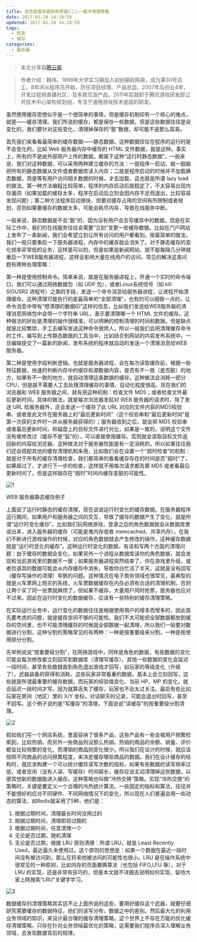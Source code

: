 ```yaml
---
title: 高性能服务器架构思路(二)——缓冲清理策略
date: 2017-01-20 14:18:59
updated: 2017-01-20 14:18:59
tags:
  - 性能
  - 缓存
categories:
  - 服务器
---
```


> 本文分享自[腾云阁](https://www.qcloud.com/community/article/164816001481011876)

> 作者介绍：韩伟，1999年大学实习期加入初创期的网易，成为第30号员工，8年间从程序员开始，历任项目经理、产品总监。2007年后创业4年，开发过视频直播社区，及多款页游产品。2011年后就职于腾讯游戏研发部公共技术中心架构规划组，专注于通用游戏技术底层的研发。

虽然使用缓存思想似乎是一个很简单的事情，但是缓存机制却有一个核心的难点，就是——缓存清理。我们所说的缓存，都是保存一些数据，但是这些数据往往是会变化的，我们要针对这些变化，清理掉保存的“脏”数据，却可能不是那么容易。

首先我们来看看最简单的缓存数据——静态数据。这种数据往往在程序的运行时是不会变化的，比如 Web 服务器内存中缓存的 HTML 文件数据，就是这种。事实上，所有的不是由外部用户上传的数据，都属于这种“运行时静态数据”。一般来说，我们对这种数据，可以采用两种建立缓存的方法：一是程序一启动，就一股脑把所有的静态数据从文件或者数据库读入内存；二就是程序启动的时候并不加载静态数据，而是等有用户访问相关数据的时候，才去加载，这也就是所谓 lazy load 的做法。第一种方法编程比较简单，程序的内存启动后就稳定了，不太容易出现内存漏洞（如果加载的缓存太多，程序在启动后立刻会因内存不足而退出，比较容易发现问题）；第二种方法程序启动很快，但要对缓存占用的空间有所限制或者规划，否则如果要缓存的数据太多，可能会耗尽内存，导致在线服务中断。

一般来说，静态数据是不会“脏”的，因为没有用户会去写缓存中的数据。但是在实际工作中，我们的在线服务往往会需要“立刻”变更一些缓存数据。比如在门户网站上发布了一条新闻，我们会希望立刻让所有访问的用户都看到。按最简单的做法，我们一般只要重启一下服务器进程，内存中的缓存就会消失了。对于静态缓存的变化频率非常低的业务，这样是可以的，但是如果是新闻网站，就不能每隔几分钟就重启一下WEB服务器进程，这样会影响大量在线用户的访问。常见的解决这类问题有两种处理策略：

第一种是使用控制命令。简单来说，就是在服务器进程上，开通一个实时的命令端口，我们可以通过网络数据包（如 UDP 包），或者Linux系统信号（如 kill SIGUSR2 进程号）之类的手段，发送一个命令消息给服务器进程，让进程开始清理缓存。这种清理可能执行的是最简单的“全部清理”，也有的可以细致一点的，让命令消息中带有“想清理的数据ID”这样的信息，比如我们发送给WEB服务器的清理消息网络包中会带一个字符串 URL，表示要清理哪一个 HTML 文件的缓存。这种做法的好处是清理的操作很精准，可以明确的控制清理的时间和数据。但是缺点就是比较繁琐，手工去编写发送这种命令很烦人，所以一般我们会把清理缓存命令的工作，编写到上传静态数据的工具当中，比如结合到网站的内容发布系统中，一旦编辑提交了一篇新的新闻，发布系统的程序就自动的发送一个清理消息给WEB服务器。

第二种是使用字段判断逻辑。也就是服务器进程，会在每次读取缓存前，根据一些特征数据，快速的判断内存中的缓存和源数据内容，是否有不一致（是否脏）的地方，如果有不一致的地方，就自动清理这条数据的缓存。这种做法会消耗一部分 CPU，但是就不需要人工去处理清理缓存的事情，自动化程度很高。现在我们的浏览器和 WEB 服务器之间，就有用这种机制：检查文件 MD5；或者检查文件最后更新时间。具体的做法，就是每次浏览器发起对 WEB 服务器的请求时，除了发送 URL 给服务器外，还会发送一个缓存了此 URL 对应的文件内容的MD5校验串、或者是此文件在服务器上的“最后更新时间”（这个校验串和“最后更新时间”是第一次获的文件时一并从服务器获得的）；服务器收到之后，就会把 MD5 校验串或者最后更新时间，和磁盘上的目标文件进行对比，如果是一致的，说明这个文件没有被修改过（缓存不是“脏”的），可以直接使用缓存。否则就会读取目标文件返回新的内容给浏览器。这种做法对于服务器性能是有一定消耗的，所以如果往往我们还会搭配其他的缓存清理机制来用，比如我们会在设置一个“超时检查”的机制：就是对于所有的缓存清理检查，我们都简单的看看缓存存在的时间是否“超时”了，如果超过了，才进行下一步的检查，这样就不用每次请求都去算 MD5 或者看最后更新时间了。但是这样就存在“超时”时间内缓存变脏的可能性。

![1](https://cdn.icewing.cc/2017-01-20-1.gif)

WEB 服务器静态缓存例子

上面说了运行时静态的缓存清理，现在说说运行时变化的缓存数据。在服务器程序运行期间，如果用户和服务器之间的交互，导致了缓存的数据产生了变化，就是所谓“运行时变化缓存”。比如我们玩网络游戏，登录之后的角色数据就会从数据库里读出来，进入服务器的缓存（可能是堆内存或者 memcached、共享内存），在我们不断进行游戏操作的时候，对应的角色数据就会产生修改的操作，这种缓存数据就是“运行时变化的缓存”。这种运行时变化的数据，有读和写两个方面的清理问题：由于缓存的数据会变化，如果另外一个进程从数据库读你的角色数据，就会发现和当前游戏里的数据不一致；如果服务器进程突然结束了，你在游戏里升级，或者捡道具的数据可能会从内存缓存中消失，导致你白忙活了半天，这就是没有回写（缓存写操作的清理）导致的问题。这种情况在电子商务领域也很常见，最典型的就是火车票网上购买的系统，火车票数据缓存在内存必须有合适的清理机制，否则让两个买了同一张票就麻烦了，但如果不缓存，大量用户同时抢票，服务器也应对不过来。因此在运行时变化的数据缓存，应该有一些特别的缓存清理策略。

在实际运行业务中，运行变化的数据往往是根据使用用户的增多而增多的，因此首先要考虑的问题，就是缓存空间不够的可能性。我们不太可能把全部数据都放到缓存的空间里，也不可能清理缓存的时候就全部数据一起清理，所以我们一般要对数据进行分割，这种分割的策略常见的有两种：一种是按重要级来分割，一种是按使用部分分割。

先举例说说“按重要级分割”，在网络游戏中，同样是角色的数据，有些数据的变化可能会每次修改都立刻回写到数据库（清理写缓存），其他一些数据的变化会延迟一段时间，甚至有些数据直到角色退出游戏才回写，如玩家的等级变化（升级了），武器装备的获得和消耗，这些玩家非常看重的数据，基本上会立刻回写，这些就是所谓最重要的缓存数据。而玩家的经验值变化、当前 HP、MP 的变化，就会延迟一段时间才写，因为就算丢失了缓存，玩家也不会太过关注。最后有些比如玩家在房间（地区）里的 X/Y 坐标，对话聊天的记录，可能会退出时回写，甚至不回写。这个例子说的是“写缓存”的清理，下面说说“读缓存”的按重要级分割清理。

![2](https://cdn.icewing.cc/2017-01-20-2.gif)

假如我们写一个网店系统，里面容纳了很多产品，这些产品有一些会被用户频繁检索到，比较热销，而另外一些商品则没那么热销。热销的商品的余额、销量、评价都会比较频繁的变化，而滞销的商品则变化很少。所以我们在设计的时候，就应该按照不同商品的访问频繁程度，来决定缓存哪些商品的数据。我们在设计缓存的结构时，就应该构建一个可以统计缓存读写次数的指标，如果有些数据的读写频率过低，或者空闲（没有人读、写缓存）时间超长，缓存应该主动清理掉这些数据，以便其他新的数据能进入缓存。这种策略也叫做“冷热交换”策略。实现“冷热交换”的策略时，关键是要定义一个合理的冷热统计算法。一些固定的指标和算法，往往并不能很好的应对不同硬件、不同网络情况下的变化，所以现在人们普遍会用一些动态的算法，如Redis就采用了5种，他们是：

1. 根据过期时间，清理最长时间没用过的
2. 根据过期时间，清理即将过期的
3. 根据过期时间，任意清理一个
4. 无论是否过期，随机清理
5. 无论是否过期，根据 LRU 原则清理：所谓 LRU，就是 Least Recently Used，最近最久未使用过。这个原则的思想是：如果一个数据在最近一段时间没有被访问到，那么在将来他被访问的可能性也很小。LRU 是在操作系统中很常见的一种原则，比如内存的页面置换算法（也包括 FIFO,LFU 等），对于 LRU 的实现，还是非常有技巧的，但是本文就不详细去说明如何实现，留待大家上网搜索“LRU”关键字学习。

![3](https://cdn.icewing.cc/2017-01-20-3.gif)

数据缓存的清理策略其实远不止上面所说的这些，要用好缓存这个武器，就要仔细研究需要缓存的数据特征，他们的读写分布，数据之中的差别。然后最大化的利用业务领域的知识，来设计最合理的缓存清理策略。这个世界上不存在万能的优化缓存清理策略，只存在针对业务领域最优化的策略，这需要我们程序员深入理解业务领域，去发现数据背后的规律。

